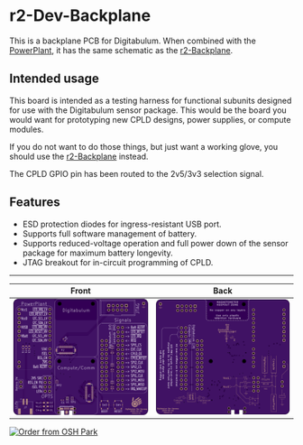# r2-Dev-Backplane

This is a backplane PCB for Digitabulum. When combined with the [PowerPlant](../PowerPlant-Module), it has the same schematic as the [r2-Backplane](../r2-Backplane).

## Intended usage

This board is intended as a testing harness for functional subunits designed for use with the Digitabulum sensor package. This would be the board you would want for prototyping new CPLD designs, power supplies, or compute modules.

If you do not want to do those things, but just want a working glove, you should use the [r2-Backplane](../r2-Backplane) instead.

The CPLD GPIO pin has been routed to the 2v5/3v3 selection signal.

## Features
* ESD protection diodes for ingress-resistant USB port.
* Supports full software management of battery.
* Supports reduced-voltage operation and full power down of the sensor package for maximum battery longevity.
* JTAG breakout for in-circuit programming of CPLD.


------------------------

Front | Back
:-------:|:------:
![Front](osh-render-front.png) | ![Back](osh-render-back.png)


[<img src="https://oshpark.com/assets/badge-5b7ec47045b78aef6eb9d83b3bac6b1920de805e9a0c227658eac6e19a045b9c.png" alt="Order from OSH Park">](https://oshpark.com/shared_projects/xQ4Oilyu)
